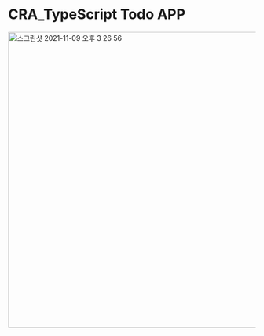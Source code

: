 # CRA_TypeScript Todo APP
<img width="603" alt="스크린샷 2021-11-09 오후 3 26 56" src="https://user-images.githubusercontent.com/65607601/140873364-5c43fa62-5e37-414c-b38e-eae572f60b70.png">
